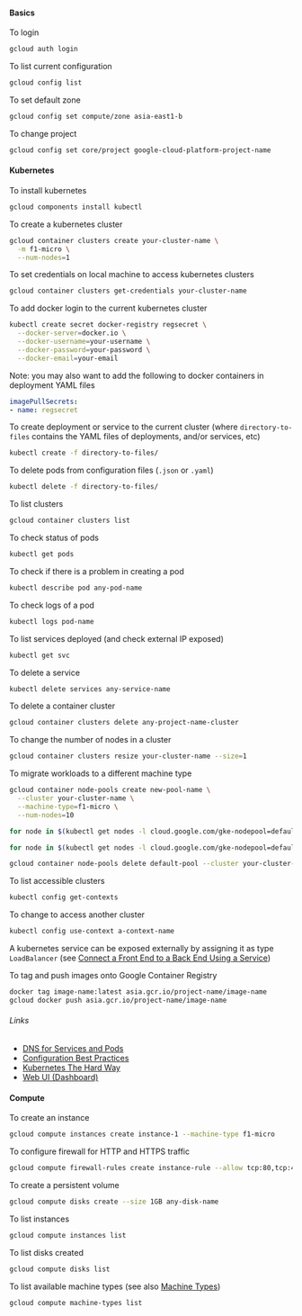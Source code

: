 #### Basics

To login

```sh
gcloud auth login
```

To list current configuration

```sh
gcloud config list
```

To set default zone

```sh
gcloud config set compute/zone asia-east1-b
```

To change project

```sh
gcloud config set core/project google-cloud-platform-project-name
```

#### Kubernetes

To install kubernetes

```sh
gcloud components install kubectl
```

To create a kubernetes cluster

```sh
gcloud container clusters create your-cluster-name \
  -m f1-micro \
  --num-nodes=1
```

To set credentials on local machine to access kubernetes clusters

```sh
gcloud container clusters get-credentials your-cluster-name
```

To add docker login to the current kubernetes cluster

```sh
kubectl create secret docker-registry regsecret \
  --docker-server=docker.io \
  --docker-username=your-username \
  --docker-password=your-password \
  --docker-email=your-email
```

Note: you may also want to add the following to docker containers in deployment YAML files

```yaml
imagePullSecrets:
- name: regsecret
```

To create deployment or service to the current cluster (where `directory-to-files` contains the YAML files of deployments, and/or services, etc)

```sh
kubectl create -f directory-to-files/
```

To delete pods from configuration files (`.json` or `.yaml`)

```sh
kubectl delete -f directory-to-files/
```

To list clusters

```sh
gcloud container clusters list
```

To check status of pods

```sh
kubectl get pods
```

To check if there is a problem in creating a pod

```sh
kubectl describe pod any-pod-name
```

To check logs of a pod

```sh
kubectl logs pod-name
```

To list services deployed (and check external IP exposed)

```sh
kubectl get svc
```

To delete a service

```sh
kubectl delete services any-service-name
```

To delete a container cluster

```sh
gcloud container clusters delete any-project-name-cluster
```

To change the number of nodes in a cluster

```sh
gcloud container clusters resize your-cluster-name --size=1
```

To migrate workloads to a different machine type

```sh
gcloud container node-pools create new-pool-name \
  --cluster your-cluster-name \
  --machine-type=f1-micro \
  --num-nodes=10

for node in $(kubectl get nodes -l cloud.google.com/gke-nodepool=default-pool -o=name); do kubectl cordon "$node"; done

for node in $(kubectl get nodes -l cloud.google.com/gke-nodepool=default-pool -o=name); do kubectl drain --force --ignore-daemonsets "$node"; done

gcloud container node-pools delete default-pool --cluster your-cluster-name
```

To list accessible clusters

```sh
kubectl config get-contexts
```

To change to access another cluster

```sh
kubectl config use-context a-context-name
```

A kubernetes service can be exposed externally by assigning it as type `LoadBalancer` (see [Connect a Front End to a Back End Using a Service](https://kubernetes.io/docs/tasks/access-application-cluster/connecting-frontend-backend/))

To tag and push images onto Google Container Registry

```sh
docker tag image-name:latest asia.gcr.io/project-name/image-name
gcloud docker push asia.gcr.io/project-name/image-name
```

###### Links

- [DNS for Services and Pods](https://kubernetes.io/docs/concepts/services-networking/dns-pod-service/)
- [Configuration Best Practices](https://kubernetes.io/docs/concepts/configuration/overview/)
- [Kubernetes The Hard Way](https://github.com/kelseyhightower/kubernetes-the-hard-way)
- [Web UI (Dashboard)](https://kubernetes.io/docs/tasks/access-application-cluster/web-ui-dashboard/)

#### Compute

To create an instance

```sh
gcloud compute instances create instance-1 --machine-type f1-micro
```

To configure firewall for HTTP and HTTPS traffic

```sh
gcloud compute firewall-rules create instance-rule --allow tcp:80,tcp:443
```

To create a persistent volume

```sh
gcloud compute disks create --size 1GB any-disk-name
```

To list instances

```sh
gcloud compute instances list
```

To list disks created

```sh
gcloud compute disks list
```

To list available machine types (see also [Machine Types](https://cloud.google.com/compute/docs/machine-types))

```sh
gcloud compute machine-types list
```
